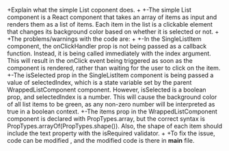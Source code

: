 +Explain what the simple List coponent does.
+
+-The simple List component is a React component that takes an array of items as input and renders them as a list of items. Each item in the list is a clickable element that changes its background color based on whether it is selected or not.
+
+The problems/warnings with the code are:
+
+-In the SingleListItem component, the onClickHandler prop is not being passed as a callback function. Instead, it is being called immediately with the index argument. This will result in the onClick event being triggered as soon as the component is rendered, rather than waiting for the user to click on the item.
+-The isSelected prop in the SingleListItem component is being passed a value of selectedIndex, which is a state variable set by the parent WrappedListComponent component. However, isSelected is a boolean prop, and selectedIndex is a number. This will cause the background color of all list items to be green, as any non-zero number will be interpreted as true in a boolean context.
+-The items prop in the WrappedListComponent component is declared with PropTypes.array, but the correct syntax is PropTypes.arrayOf(PropTypes.shape()). Also, the shape of each item should include the text property with the isRequired validator.
+
+To fix the issue, code can be modified , and the modified code is there in **main** file.
